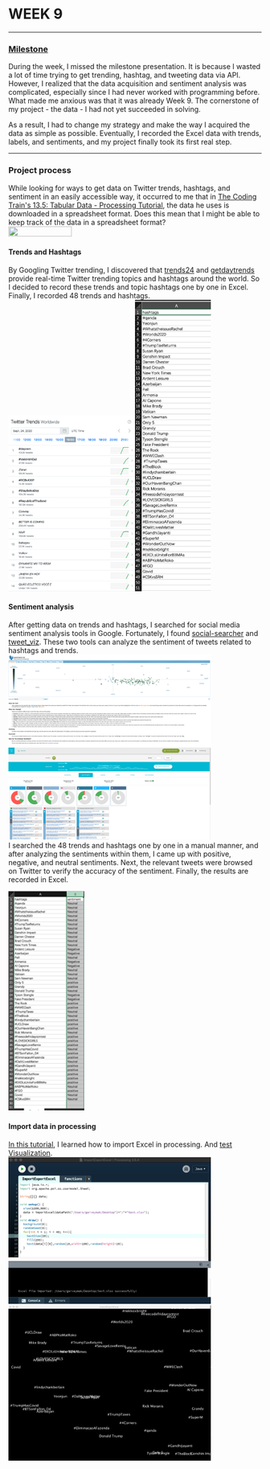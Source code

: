 # WEEK 9
***
### [Milestone](https://github.com/GarveyMak123/Slave-to-the-Algorithm/blob/master/week%209/Milestone.xlsx)
During the week, I missed the milestone presentation. It is because I wasted a lot of time trying to get trending, hashtag, and tweeting data via API. However, I realized that the data acquisition and sentiment analysis was complicated, especially since I had never worked with programming before. What made me anxious was that it was already Week 9. The cornerstone of my project - the data - I had not yet succeeded in solving. 

As a result, I had to change my strategy and make the way I acquired the data as simple as possible. Eventually, I recorded the Excel data with trends, labels, and sentiments, and my project finally took its first real step.
***
### Project process

While looking for ways to get data on Twitter trends, hashtags, and sentiment in an easily accessible way, it occurred to me that in [The Coding Train's 13.5: Tabular Data - Processing Tutorial](https://www.youtube.com/watch?v=woaR-CJEwqc), the data he uses is downloaded in a spreadsheet format. Does this mean that I might be able to keep track of the data in a spreadsheet format?<br>
<img src="https://github.com/GarveyMak123/Slave-to-the-Algorithm/blob/master/week%209/The%20Coding%20Train.png" width="50%" height="50%">

#### Trends and Hashtags
By Googling Twitter trending, I discovered that [trends24](https://trends24.in/) and [getdaytrends](https://getdaytrends.com/2020-09-24/12/) provide real-time Twitter trending topics and hashtags around the world. So I decided to record these trends and topic hashtags one by one in Excel. Finally, I recorded 48 trends and hashtags.<br>
<img src="https://github.com/GarveyMak123/Slave-to-the-Algorithm/blob/master/week%209/trend.png" width="50%" height="50%"><img src="https://github.com/GarveyMak123/Slave-to-the-Algorithm/blob/master/week%209/trend%26hashtags.png" width="30%" height="30%">

#### Sentiment analysis

After getting data on trends and hashtags, I searched for social media sentiment analysis tools in Google. Fortunately, I found [social-searcher](https://www.social-searcher.com/) and [tweet_viz](https://www.csc2.ncsu.edu/faculty/healey/tweet_viz/tweet_app/). These two tools can analyze the sentiment of tweets related to hashtags and trends.<br>
<img src="https://github.com/GarveyMak123/Slave-to-the-Algorithm/blob/master/week%209/tweet_viz.png" width="80%" height="80%"><img src="https://github.com/GarveyMak123/Slave-to-the-Algorithm/blob/master/week%209/social-searcher.png" width="80%" height="80%"><br>
I searched the 48 trends and hashtags one by one in a manual manner, and after analyzing the sentiments within them, I came up with positive, negative, and neutral sentiments. Next, the relevant tweets were browsed on Twitter to verify the accuracy of the sentiment. Finally, the results are recorded in Excel.

<img src="https://github.com/GarveyMak123/Slave-to-the-Algorithm/blob/master/week%209/emotion.png" width="30%" height="30%">

#### Import data in processing
[In this tutorial](https://conorblack.wordpress.com/2014/03/23/export-import-processing-excel-xlsx/), I learned how to import Excel in processing. And [test Visualization](https://github.com/GarveyMak123/Slave-to-the-Algorithm/tree/master/week%209/ImportExportExcel).<br>
<img src="https://github.com/GarveyMak123/Slave-to-the-Algorithm/blob/master/week%209/import1.png" width="80%" height="80%"><img src="https://github.com/GarveyMak123/Slave-to-the-Algorithm/blob/master/week%209/import2.png" width="80%" height="80%"><br>
